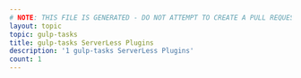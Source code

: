 ```yaml
---
# NOTE: THIS FILE IS GENERATED - DO NOT ATTEMPT TO CREATE A PULL REQUEST TO UPDATE THE DATA. 
layout: topic
topic: gulp-tasks
title: gulp-tasks ServerLess Plugins
description: '1 gulp-tasks ServerLess Plugins'
count: 1
---
```

